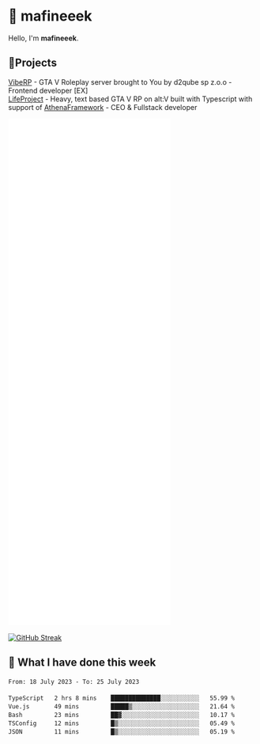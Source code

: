 # 👋 mafineeek
Hello, I'm **mafineeek**.

## 📝Projects

[VibeRP](https://v-rp.pl) - GTA V Roleplay server brought to You by d2qube sp z.o.o - Frontend developer [EX]
<br>
[LifeProject](https://github.com/LifeProject-Roleplay/) - Heavy, text based GTA V RP on alt:V built with Typescript with support of [AthenaFramework](https://github.com/Athena-Roleplay-Framework/) - CEO & Fullstack developer

![](./github-metrics.svg)

[![GitHub Streak](https://streak-stats.demolab.com/?user=mafineeek)](https://git.io/streak-stats)

## 📰 What I have done this week
<!--START_SECTION:waka-->

```txt
From: 18 July 2023 - To: 25 July 2023

TypeScript   2 hrs 8 mins    ██████████████░░░░░░░░░░░   55.99 %
Vue.js       49 mins         █████▒░░░░░░░░░░░░░░░░░░░   21.64 %
Bash         23 mins         ██▓░░░░░░░░░░░░░░░░░░░░░░   10.17 %
TSConfig     12 mins         █▒░░░░░░░░░░░░░░░░░░░░░░░   05.49 %
JSON         11 mins         █▒░░░░░░░░░░░░░░░░░░░░░░░   05.19 %
```

<!--END_SECTION:waka-->
